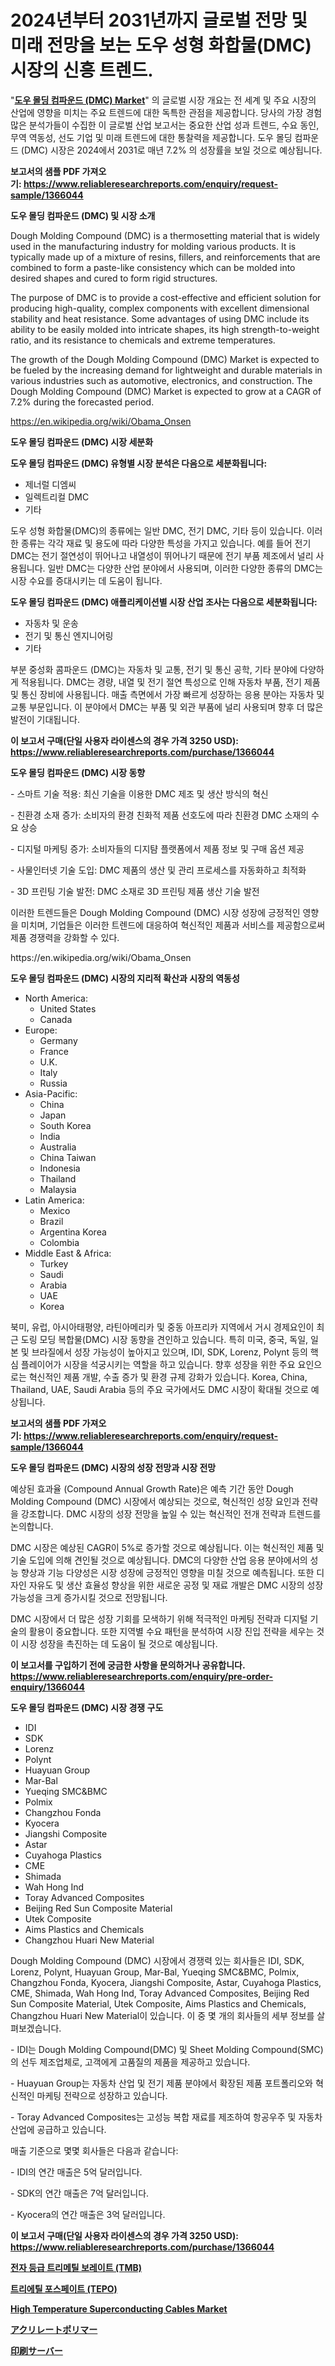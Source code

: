 <p><h1>2024년부터 2031년까지 글로벌 전망 및 미래 전망을 보는 도우 성형 화합물(DMC) 시장의 신흥 트렌드.</h1></p><p>"<strong><a href="https://www.reliableresearchreports.com/dough-molding-compound-market-r1366044">도우 몰딩 컴파운드 (DMC) Market</a></strong>" 의 글로벌 시장 개요는 전 세계 및 주요 시장의 산업에 영향을 미치는 주요 트렌드에 대한 독특한 관점을 제공합니다. 당사의 가장 경험 많은 분석가들이 수집한 이 글로벌 산업 보고서는 중요한 산업 성과 트렌드, 수요 동인, 무역 역동성, 선도 기업 및 미래 트렌드에 대한 통찰력을 제공합니다. 도우 몰딩 컴파운드 (DMC) 시장은 2024에서 2031로 매년 7.2% 의 성장률을 보일 것으로 예상됩니다.</p>
<p><strong>보고서의 샘플 PDF 가져오기:&nbsp;<a href="https://www.reliableresearchreports.com/enquiry/request-sample/1366044">https://www.reliableresearchreports.com/enquiry/request-sample/1366044</a></strong></p>
<p><strong>도우 몰딩 컴파운드 (DMC) 및 시장 소개</strong></p>
<p><p>Dough Molding Compound (DMC) is a thermosetting material that is widely used in the manufacturing industry for molding various products. It is typically made up of a mixture of resins, fillers, and reinforcements that are combined to form a paste-like consistency which can be molded into desired shapes and cured to form rigid structures.</p><p>The purpose of DMC is to provide a cost-effective and efficient solution for producing high-quality, complex components with excellent dimensional stability and heat resistance. Some advantages of using DMC include its ability to be easily molded into intricate shapes, its high strength-to-weight ratio, and its resistance to chemicals and extreme temperatures.</p><p>The growth of the Dough Molding Compound (DMC) Market is expected to be fueled by the increasing demand for lightweight and durable materials in various industries such as automotive, electronics, and construction. The Dough Molding Compound (DMC) Market is expected to grow at a CAGR of 7.2% during the forecasted period.</p></p>
<p><a href="https://en.wikipedia.org/wiki/Obama_Onsen">https://en.wikipedia.org/wiki/Obama_Onsen</a></p>
<p><strong>도우 몰딩 컴파운드 (DMC) 시장 세분화</strong></p>
<p><strong>도우 몰딩 컴파운드 (DMC) 유형별 시장 분석은 다음으로 세분화됩니다:</strong></p>
<p><ul><li>제너럴 디엠씨</li><li>일렉트리컬 DMC</li><li>기타</li></ul></p>
<p><p>도우 성형 화합물(DMC)의 종류에는 일반 DMC, 전기 DMC, 기타 등이 있습니다. 이러한 종류는 각각 재료 및 용도에 따라 다양한 특성을 가지고 있습니다. 예를 들어 전기 DMC는 전기 절연성이 뛰어나고 내열성이 뛰어나기 때문에 전기 부품 제조에서 널리 사용됩니다. 일반 DMC는 다양한 산업 분야에서 사용되며, 이러한 다양한 종류의 DMC는 시장 수요를 증대시키는 데 도움이 됩니다.</p></p>
<p><strong>도우 몰딩 컴파운드 (DMC) 애플리케이션별 시장 산업 조사는 다음으로 세분화됩니다:</strong></p>
<p><ul><li>자동차 및 운송</li><li>전기 및 통신 엔지니어링</li><li>기타</li></ul></p>
<p><p>부분 중성화 콤파운드 (DMC)는 자동차 및 교통, 전기 및 통신 공학, 기타 분야에 다양하게 적용됩니다. DMC는 경량, 내열 및 전기 절연 특성으로 인해 자동차 부품, 전기 제품 및 통신 장비에 사용됩니다. 매출 측면에서 가장 빠르게 성장하는 응용 분야는 자동차 및 교통 부문입니다. 이 분야에서 DMC는 부품 및 외관 부품에 널리 사용되며 향후 더 많은 발전이 기대됩니다.</p></p>
<p><strong>이 보고서 구매(단일 사용자 라이센스의 경우 가격 3250 USD): <a href="https://www.reliableresearchreports.com/purchase/1366044">https://www.reliableresearchreports.com/purchase/1366044</a></strong></p>
<p><strong>도우 몰딩 컴파운드 (DMC) 시장 동향</strong></p>
<p><p>- 스마트 기술 적용: 최신 기술을 이용한 DMC 제조 및 생산 방식의 혁신</p><p>- 친환경 소재 증가: 소비자의 환경 친화적 제품 선호도에 따라 친환경 DMC 소재의 수요 상승</p><p>- 디지털 마케팅 증가: 소비자들의 디지턈 플랫폼에서 제품 정보 및 구매 옵션 제공</p><p>- 사물인터넷 기술 도입: DMC 제품의 생산 및 관리 프로세스를 자동화하고 최적화</p><p>- 3D 프린팅 기술 발전: DMC 소재로 3D 프린팅 제품 생산 기술 발전</p><p>이러한 트렌드들은 Dough Molding Compound (DMC) 시장 성장에 긍정적인 영향을 미치며, 기업들은 이러한 트렌드에 대응하여 혁신적인 제품과 서비스를 제공함으로써 제품 경쟁력을 강화할 수 있다.</p></p>
<p>https://en.wikipedia.org/wiki/Obama_Onsen</p>
<p><strong>도우 몰딩 컴파운드 (DMC) 시장의 지리적 확산과 시장의 역동성</strong></p>
<p><ul>
    <li>
        North America:
        <ul>
            <li>United States</li>
            <li>Canada</li>
        </ul>
    </li>
    <li>
        Europe:
        <ul>
            <li>Germany</li>
            <li>France</li>
            <li>U.K.</li>
            <li>Italy</li>
            <li>Russia</li>
        </ul>
    </li>
    <li>
        Asia-Pacific:
        <ul>
            <li>China</li>
            <li>Japan</li>
            <li>South Korea</li>
            <li>India</li>
            <li>Australia</li>
            <li>China Taiwan</li>
            <li>Indonesia</li>
            <li>Thailand</li>
            <li>Malaysia</li>
        </ul>
    </li>
    <li>
        Latin America:
        <ul>
            <li>Mexico</li>
            <li>Brazil</li>
            <li>Argentina Korea</li>
            <li>Colombia</li>
        </ul>
    </li>
    <li>
        Middle East & Africa:
        <ul>
            <li>Turkey</li>
            <li>Saudi</li>
            <li>Arabia</li>
            <li>UAE</li>
            <li>Korea</li>
        </ul>
    </li>
    </ul></p>
<p><p>북미, 유럽, 아시아태평양, 라틴아메리카 및 중동 아프리카 지역에서 거시 경제요인이 최근 도링 모딩 복합물(DMC) 시장 동향을 견인하고 있습니다. 특히 미국, 중국, 독일, 일본 및 브라질에서 성장 가능성이 높아지고 있으며, IDI, SDK, Lorenz, Polynt 등의 핵심 플레이어가 시장을 석궁시키는 역할을 하고 있습니다. 향후 성장을 위한 주요 요인으로는 혁신적인 제품 개발, 수출 증가 및 환경 규제 강화가 있습니다. Korea, China, Thailand, UAE, Saudi Arabia 등의 주요 국가에서도 DMC 시장이 확대될 것으로 예상됩니다.</p></p>
<p><strong>보고서의 샘플 PDF 가져오기:&nbsp;<a href="https://www.reliableresearchreports.com/enquiry/request-sample/1366044">https://www.reliableresearchreports.com/enquiry/request-sample/1366044</a></strong></p>
<p><strong>도우 몰딩 컴파운드 (DMC) 시장의 성장 전망과 시장 전망</strong></p>
<p><p>예상된 효과율 (Compound Annual Growth Rate)은 예측 기간 동안 Dough Molding Compound (DMC) 시장에서 예상되는 것으로, 혁신적인 성장 요인과 전략을 강조합니다. DMC 시장의 성장 전망을 높일 수 있는 혁신적인 전개 전략과 트렌드를 논의합니다.</p><p>DMC 시장은 예상된 CAGR이 5%로 증가할 것으로 예상됩니다. 이는 혁신적인 제품 및 기술 도입에 의해 견인될 것으로 예상됩니다. DMC의 다양한 산업 응용 분야에서의 성능 향상과 기능 다양성은 시장 성장에 긍정적인 영향을 미칠 것으로 예측됩니다. 또한 디자인 자유도 및 생산 효율성 향상을 위한 새로운 공정 및 재료 개발은 DMC 시장의 성장 가능성을 크게 증가시킬 것으로 전망됩니다.</p><p>DMC 시장에서 더 많은 성장 기회를 모색하기 위해 적극적인 마케팅 전략과 디지털 기술의 활용이 중요합니다. 또한 지역별 수요 패턴을 분석하여 시장 진입 전략을 세우는 것이 시장 성장을 촉진하는 데 도움이 될 것으로 예상됩니다.</p></p>
<p><strong>이 보고서를 구입하기 전에 궁금한 사항을 문의하거나 공유합니다. <a href="https://www.reliableresearchreports.com/enquiry/pre-order-enquiry/1366044">https://www.reliableresearchreports.com/enquiry/pre-order-enquiry/1366044</a></strong></p>
<p><strong>도우 몰딩 컴파운드 (DMC) 시장 경쟁 구도</strong></p>
<p><ul><li>IDI</li><li>SDK</li><li>Lorenz</li><li>Polynt</li><li>Huayuan Group</li><li>Mar-Bal</li><li>Yueqing SMC&BMC</li><li>Polmix</li><li>Changzhou Fonda</li><li>Kyocera</li><li>Jiangshi Composite</li><li>Astar</li><li>Cuyahoga Plastics</li><li>CME</li><li>Shimada</li><li>Wah Hong Ind</li><li>Toray Advanced Composites</li><li>Beijing Red Sun Composite Material</li><li>Utek Composite</li><li>Aims Plastics and Chemicals</li><li>Changzhou Huari New Material</li></ul></p>
<p><p>Dough Molding Compound (DMC) 시장에서 경쟁력 있는 회사들은 IDI, SDK, Lorenz, Polynt, Huayuan Group, Mar-Bal, Yueqing SMC&BMC, Polmix, Changzhou Fonda, Kyocera, Jiangshi Composite, Astar, Cuyahoga Plastics, CME, Shimada, Wah Hong Ind, Toray Advanced Composites, Beijing Red Sun Composite Material, Utek Composite, Aims Plastics and Chemicals, Changzhou Huari New Material이 있습니다. 이 중 몇 개의 회사들의 세부 정보를 살펴보겠습니다.</p><p>- IDI는 Dough Molding Compound(DMC) 및 Sheet Molding Compound(SMC)의 선두 제조업체로, 고객에게 고품질의 제품을 제공하고 있습니다.</p><p>- Huayuan Group는 자동차 산업 및 전기 제품 분야에서 확장된 제품 포트폴리오와 혁신적인 마케팅 전략으로 성장하고 있습니다.</p><p>- Toray Advanced Composites는 고성능 복합 재료를 제조하여 항공우주 및 자동차 산업에 공급하고 있습니다.</p><p>매출 기준으로 몇몇 회사들은 다음과 같습니다:</p><p>- IDI의 연간 매출은 5억 달러입니다.</p><p>- SDK의 연간 매출은 7억 달러입니다.</p><p>- Kyocera의 연간 매출은 3억 달러입니다.</p></p>
<p><strong>이 보고서 구매(단일 사용자 라이센스의 경우 가격 3250 USD): <a href="https://www.reliableresearchreports.com/purchase/1366044">https://www.reliableresearchreports.com/purchase/1366044</a></strong></p>
<p><strong><p><a href="https://github.com/KellyLyncyh543964/Market-Research-Report-List-3/blob/main/559323588177.md">전자 등급 트리메틸 보레이트 (TMB)</a></p><p><a href="https://github.com/rcabello548/Market-Research-Report-List-3/blob/main/437121788178.md">트리에틸 포스페이트 (TEPO)</a></p><p><a href="https://www.linkedin.com/pulse/high-temperature-superconducting-cables-industry-analysis-omjae?trackingId=dukdj%2FrPRLaIICco73%2FqtQ%3D%3D">High Temperature Superconducting Cables Market</a></p><p><a href="https://github.com/zjkmgcs938405/Market-Research-Report-List-4/blob/main/454876970745.md">アクリレートポリマー</a></p><p><a href="https://github.com/roulaayoub-saad/Market-Research-Report-List-3/blob/main/347103270746.md">印刷サーバー</a></p></strong></p>
<p></p>